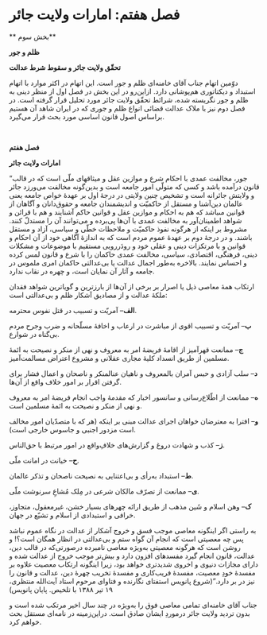# فصل هفتم: امارات ولایت جائر

                            

** بخش سوم**

**ظلم و جور**

**تحقّق ولایت جائر و سقوط شرط عدالت**

دوّمین اتهام جناب آقای خامنه‌ای ظلم و جور است. این اتهام در اکثر موارد با اتهام استبداد و دیکتاتوری هم‌پوشانی دارد. ازاین‌رو در این بخش در فصل اول از منظر دینی به ظلم و جور نگریسته شده، شرائط تحقّق ولایت جائر مورد تحلیل قرار گرفته است. در فصل دوم نیز با ملاک عدالت قضائی انواع ظلم و جوری که در ایران شاهد آن هستیم براساس اصول قانون اساسی مورد بحث قرار می‌گیرد.

 

**فصل هفتم**

**امارات ولایت جائر**

“جور، مخالفت عمدى با احکام شرع و موازین عقل و میثاق‏هاى ملّى است که در قالب قانون درآمده باشد و کسى که متولّى ‏امور جامعه است و بدین‌گونه مخالفت مى‌‏ورزد جائر و ولایتش جائرانه است و تشخیص چنین ولایتى در درجۀ اول بر عهدۀ خواص جامعه یعنى عالمان دین‌‏آشنا و مستقل از حاکمیّت و اندیشمندان جامعه و حقوق‌دانان و آگاهان از قوانین مى‏باشد که هم به احکام و موازین عقل و قوانین حاکم آشنایند و هم با قرائن و شواهد اطمینان‌‏آور به مخالفت عمدى با آن‌ها پى‏‌برده و مى‌‏توانند آن را مستدلّ‏ کنند. مشروط بر اینکه از هرگونه نفوذ حاکمیّت و ملاحظات خطّى و سیاسى، آزاد و مستقل باشند. و در درجۀ دوم بر عهدۀ عموم مردم است که به اندازۀ آگاهى خود از آن احکام و قوانین و با مرتکزات دینى و عقلى خود و رودَررویى مستقیم با موضوعات و مشکلات دینى، فرهنگى، اقتصادى، سیاسى، مخالفت عمدى حاکمان را با شرع و قانون لمس کرده و احساس نمایند. بالاخره به‌طور اجمال عدالت یا بی‌عدالتى حاکمان امرى ملموس در جامعه و آثار آن نمایان است، و چهره در نقاب ندارد.

ارتکاب همۀ معاصى ذیل یا اصرار بر برخى از آن‌ها از بارزترین و گویاترین شواهد فقدان ملکۀ عدالت و از مصادیق‏ آشکار ظلم و بى‌‏عدالتى است:

**الف**– آمریّت و تسبیب در قتل نفوس محترمه.

**ب**– آمریّت و تسبیب اقوى از مباشرت در ارعاب و اخافۀ مسلّحانه و ضرب‌ وجرح مردم بی‌گناه در شوارع.

**ج**– ممانعت قهرآمیز از اقامۀ فریضۀ امر به معروف و نهى از منکر و نصیحت به ائمۀ مسلمین از طریق انسداد کلیۀ مجاری عقلانى و مشروع اعتراض مسالمت‌‏آمیز.

**د**– سلب آزادى و حبس آمران بالمعروف و ناهیان عن‏المنکر و ناصحان و اعمال فشار براى گرفتن اقرار بر امور خلاف واقع از آن‌ها.

**ه**– ممانعت از اطّلاع‌‏رسانى و سانسور اخبار که مقدمۀ واجب انجام فریضۀ امر به معروف و نهی از منکر و نصیحت به ائمۀ مسلمین است.

**و**– افترا به معترضان خواهان اجراى عدالت مبنى بر اینکه (هر که با متصدّیان امور مخالف است مزدور اجنبى و جاسوس‏ خارجى است).

**ز**– کذب و شهادت دروغ و گزارش‌هاى خلافِ‌واقع در امور مرتبط با حق‌‏الناس.

**ح**– خیانت در امانت ملّى.

**ط**– استبداد به‌رأى و بی‌اعتنایى به نصیحت ناصحان و تذکر عالمان.

**ى**– ممانعت از تصرّف مالکان شرعى در مِلک مُشاعِ سرنوشت ملّى.

**ک**– وهن اسلام و شَین مذهب از طریق ارائه چهره‏اى بسیار خشن، غیرمعقول، متجاوز، خرافى و استبدادى از اسلام و تشیّع در جهان.

به ‏راستى اگر این‏گونه معاصى موجب فسق و خروج آشکار از عدالت در نگاه عموم نباشد پس چه‏ معصیتى است که انجام آن گواه ستم و بى‏‌عدالتى در انظار همگان است؟! و روشن است که هرگونه معصیتى به‌ویژه معاصى‏ نامبرده درصورتی‌که در قالب دین، عدالت، قانون انجام گیرد مفسده‏اى افزون دارد و بیش‌تر موجب خروج از عدالت شده و دارای مجازات دنیوى و اخروى شدیدترى خواهد بود، زیرا این‏گونه ارتکاب معصیت علاوه بر مفسدۀ خودِ معصیت، مفسدۀ فریب‌کارى و مفسدۀ تخریب چهرۀ دین، عدالت و قانون را نیز در بر دارد.”(شروع پانویس استفتای نگارنده و فتاوای مرحوم استاد آیت‌الله منتظری، ۱۹ تیر ۱۳۸۸ با تلخیص. پایان پانویس)

جناب آقای خامنه‌ای تمامی معاصی فوق را به‌ویژه در چند سال اخیر مرتکب شده است و بدون تردید ولایت جائر درموردِ ایشان صادق است. دراین‌زمینه در نامه‌ای مستقل بحث خواهم کرد.


                            

                        